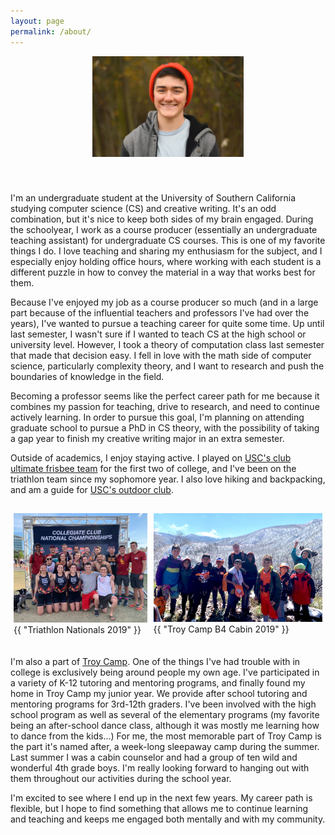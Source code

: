 ```yaml
---
layout: page
permalink: /about/
---
```


<style>
    .img-single{
        display:flex;
        width:50%;
        margin:auto;
        padding-bottom:20px;
    }
    .img-group{
        display:flex;
        width:100%;
        margin:auto;
        padding-top:15px;
    }

    .flex-container{
        display:flex;
    }

    .flex-aspect .img-container1{
        flex:1.185;
    }

    .flex-aspect .img-container2{
        flex:1.5;
    }

    .padding {
        padding: 0px 5px 20px 5px;
    }

</style>

<div class = "img-single flex-container flex-aspect">
    <div class = "img-container2 padding">
        <img src="/resources/personal_photo_michigan.jpg" alt="East Lansing, MI" class = "baseimg"/>
    </div>
</div>

I'm an undergraduate student at the University of Southern California studying computer science (CS) and creative writing. It's an odd combination, but it's nice to keep both sides of my brain engaged. During the schoolyear, I work as a course producer (essentially an undergraduate teaching assistant) for undergraduate CS courses. This is one of my favorite things I do. I love teaching and sharing my enthusiasm for the subject, and I especially enjoy holding office hours, where working with each student is a different puzzle in how to convey the material in a way that works best for them.

Because I've enjoyed my job as a course producer so much (and in a large part because of the influential teachers and professors I've had over the years), I've wanted to pursue a teaching career for quite some time. Up until last semester, I wasn't sure if I wanted to teach CS at the high school or university level. However, I took a theory of computation class last semester that made that decision easy. I fell in love with the math side of computer science, particularly complexity theory, and I want to research and push the boundaries of knowledge in the field.

Becoming a professor seems like the perfect career path for me because it combines my passion for teaching, drive to research, and need to continue actively learning. In order to pursue this goal, I'm planning on attending graduate school to pursue a PhD in CS theory, with the possibility of taking a gap year to finish my creative writing major in an extra semester.

Outside of academics, I enjoy staying active. I played on <a href="http://www.uscwomensultimate.com/">USC's club ultimate frisbee team</a> for the first two of college, and I've been on the triathlon team since my sophomore year. I also love hiking and backpacking, and am a guide for <a href="http://scoutfitters.org/">USC's outdoor club</a>. 

<div class="img-group flex-container flex-aspect">

  <div class = "img-container1 padding">
    <img src="/resources/personal_photo_triathlon.jpg" alt="Triathlon Nationals 2019" class = "baseimg"/>
    <figcaption class="caption">{{ "Triathlon Nationals 2019" }}</figcaption>
  </div>

  <div class = "img-container2 padding">
  <img src="/resources/personal_photo_troy_camp.jpg" alt="Troy Camp B4 2019" class = "baseimg"/>
  <figcaption class="caption">{{ "Troy Camp B4 Cabin 2019" }}</figcaption>
  </div>

</div>


I'm also a part of <a href="https://www.troycamp.org/">Troy Camp</a>. One of the things I've had trouble with in college is exclusively being around people my own age. I've participated in a variety of K-12 tutoring and mentoring programs, and finally found my home in Troy Camp my junior year. We provide after school tutoring and mentoring programs for 3rd-12th graders. I've been involved with the high school program as well as several of the elementary programs (my favorite being an after-school dance class, although it was mostly me learning how to dance from the kids...) For me, the most memorable part of Troy Camp is the part it's named after, a week-long sleepaway camp during the summer. Last summer I was a cabin counselor and had a group of ten wild and wonderful 4th grade boys. I'm really looking forward to hanging out with them throughout our activities during the school year.

I'm excited to see where I end up in the next few years. My career path is flexible, but I hope to find something that allows me to continue learning and teaching and keeps me engaged both mentally and with my community.
